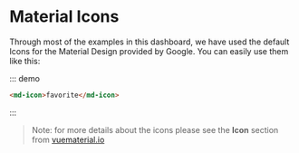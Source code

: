 # Material Icons

Through most of the examples in this dashboard, we have used the default Icons for the Material Design provided by Google. You can easily use them like this:

::: demo
```html
<md-icon>favorite</md-icon>
```
:::

> Note: for more details about the icons please see the **Icon** section from [vuematerial.io](https://vuematerial.io/components/icon)
